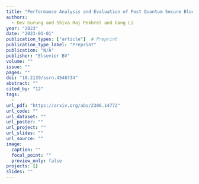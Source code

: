 ```yaml
---
title: "Performance Analysis and Evaluation of Post Quantum Secure Blockchained Federated Learning"
authors:
  - Dev Gurung and Shiva Raj Pokhrel and Gang Li
year: "2023"
date: "2023-01-01"
publication_types: ["article"]  # Preprint
publication_type_label: "Preprint"
publication: "N/A"
publisher: "Elsevier BV"
volume: ""
issue: ""
pages: ""
doi: "10.2139/ssrn.4548734"
abstract: ""
cited_by: "12"
tags:
  - 
url_pdf: "https://arxiv.org/abs/2306.14772"
url_code: ""
url_dataset: ""
url_poster: ""
url_project: ""
url_slides: ""
url_source: ""
image:
  caption: ""
  focal_point: ""
  preview_only: false
projects: []
slides: ""
---
```

